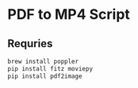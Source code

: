 # PDF to MP4 Script

## Requries

```bash
brew install poppler
pip install fitz moviepy
pip install pdf2image
```
